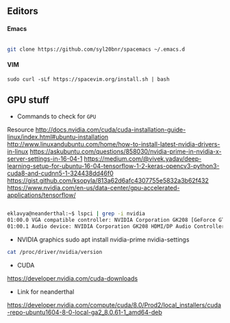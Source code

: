## Editors

#### Emacs


```sh

git clone https://github.com/syl20bnr/spacemacs ~/.emacs.d

```


#### VIM

```
sudo curl -sLf https://spacevim.org/install.sh | bash

```



## GPU stuff

- Commands to check for `GPU`

Resource
http://docs.nvidia.com/cuda/cuda-installation-guide-linux/index.html#ubuntu-installation
http://www.linuxandubuntu.com/home/how-to-install-latest-nvidia-drivers-in-linux
https://askubuntu.com/questions/858030/nvidia-prime-in-nvidia-x-server-settings-in-16-04-1
https://medium.com/@vivek.yadav/deep-learning-setup-for-ubuntu-16-04-tensorflow-1-2-keras-opencv3-python3-cuda8-and-cudnn5-1-324438dd46f0
https://gist.github.com/ksopyla/813a62d6afc4307755e5832a3b62f432
https://www.nvidia.com/en-us/data-center/gpu-accelerated-applications/tensorflow/




```sh

eklavya@neanderthal:~$ lspci | grep -i nvidia
01:00.0 VGA compatible controller: NVIDIA Corporation GK208 [GeForce GT 730] (rev a1)
01:00.1 Audio device: NVIDIA Corporation GK208 HDMI/DP Audio Controller (rev a1)

```

- NVIDIA graphics
sudo apt install nvidia-prime nvidia-settings  




```sh
cat /proc/driver/nvidia/version

```

- CUDA


https://developer.nvidia.com/cuda-downloads


- Link for neanderthal 

https://developer.nvidia.com/compute/cuda/8.0/Prod2/local_installers/cuda-repo-ubuntu1604-8-0-local-ga2_8.0.61-1_amd64-deb
